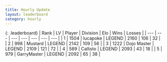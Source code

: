 ```yaml
---
title: Hourly Update
layout: leaderboard
category: hourly
---
```


{: .leaderboard}
| Rank | LV | Player | Division | Elo | Wins | Losses |
| --- | --- | --- | --- | --- | --- | --- |
| <span data-change="0">1</span> | 1504 | <span title="ID: 41925">lucapoke</span> | LEGEND | <span data-change="0">2160</span> | <span data-change="0">106</span> | <span data-change="0">32</span> |
| <span data-change="0">2</span> | 998 | <span title="ID: 611082">Mustard</span> | LEGEND | <span data-change="0">2142</span> | <span data-change="0">109</span> | <span data-change="0">56</span> |
| <span data-change="0">3</span> | 1222 | <span title="ID: 431504">Dojo Master</span> | LEGEND | <span data-change="0">2109</span> | <span data-change="0">121</span> | <span data-change="0">72</span> |
| <span data-change="0">4</span> | 589 | <span title="ID: 619928">Callisto</span> | LEGEND | <span data-change="0">2093</span> | <span data-change="0">43</span> | <span data-change="0">18</span> |
| <span data-change="4">5</span> | 979 | <span title="ID: 86076">GarryMaster</span> | LEGEND | <span data-change="7">2092</span> | <span data-change="1">65</span> | <span data-change="0">38</span> |